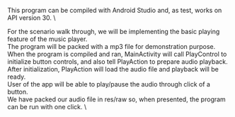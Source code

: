 This program can be compiled with Android Studio and, as test, works on API version 30. \

For the scenario walk through, we will be implementing the basic playing feature of the music player. \
The program will be packed with a mp3 file for demonstration purpose. \
When the program is compiled and ran, MainActivity will call PlayControl to initialize button controls, and also tell PlayAction to prepare audio playback. \
After initialization, PlayAction will load the audio file and playback will be ready. \
User of the app will be able to play/pause the audio through click of a button. \
We have packed our audio file in res/raw so, when presented, the program can be run with one click. \
